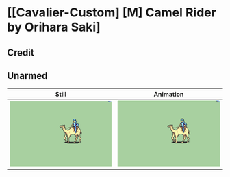 # [\[Cavalier-Custom\] \[M\] Camel Rider by Orihara Saki]

## Credit


	
## Unarmed

| Still | Animation |
| :---: | :-------: |
| ![Unarmed still](./Unarmed_000.png) | ![Unarmed animation](./Unarmed.gif) |
